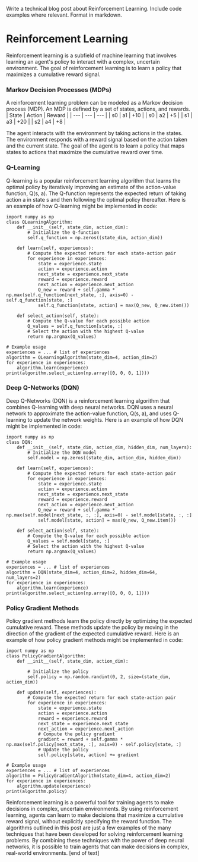  Write a technical blog post about Reinforcement Learning. Include code examples where relevant. Format in markdown.
# Reinforcement Learning

Reinforcement learning is a subfield of machine learning that involves learning an agent's policy to interact with a complex, uncertain environment. The goal of reinforcement learning is to learn a policy that maximizes a cumulative reward signal.
### Markov Decision Processes (MDPs)

A reinforcement learning problem can be modeled as a Markov decision process (MDP). An MDP is defined by a set of states, actions, and rewards.
| State | Action | Reward |
| --- | --- | --- |
| s0 | a1 | +10 |
| s0 | a2 | +5 |
| s1 | a3 | +20 |
| s2 | a4 | +8 |

The agent interacts with the environment by taking actions in the states. The environment responds with a reward signal based on the action taken and the current state. The goal of the agent is to learn a policy that maps states to actions that maximize the cumulative reward over time.
### Q-Learning

Q-learning is a popular reinforcement learning algorithm that learns the optimal policy by iteratively improving an estimate of the action-value function, Q(s, a). The Q-function represents the expected return of taking action a in state s and then following the optimal policy thereafter.
Here is an example of how Q-learning might be implemented in code:
```
import numpy as np
class QLearningAlgorithm:
    def __init__(self, state_dim, action_dim):
        # Initialize the Q-function
        self.q_function = np.zeros((state_dim, action_dim))

    def learn(self, experiences):
        # Compute the expected return for each state-action pair
        for experience in experiences:
            state = experience.state
            action = experience.action
            next_state = experience.next_state
            reward = experience.reward
            next_action = experience.next_action
            Q_new = reward + self.gamma * np.max(self.q_function[next_state, :], axis=0) - self.q_function[state, :]
            self.q_function[state, action] = max(Q_new, Q_new.item())

    def select_action(self, state):
        # Compute the Q-value for each possible action
        Q_values = self.q_function[state, :]
        # Select the action with the highest Q-value
        return np.argmax(Q_values)

# Example usage
experiences = ... # list of experiences
algorithm = QLearningAlgorithm(state_dim=4, action_dim=2)
for experience in experiences:
    algorithm.learn(experience)
print(algorithm.select_action(np.array([0, 0, 0, 1])))
```
### Deep Q-Networks (DQN)

Deep Q-Networks (DQN) is a reinforcement learning algorithm that combines Q-learning with deep neural networks. DQN uses a neural network to approximate the action-value function, Q(s, a), and uses Q-learning to update the network weights.
Here is an example of how DQN might be implemented in code:
```
import numpy as np
class DQN:
    def __init__(self, state_dim, action_dim, hidden_dim, num_layers):
        # Initialize the DQN model
        self.model = np.zeros((state_dim, action_dim, hidden_dim))

    def learn(self, experiences):
        # Compute the expected return for each state-action pair
        for experience in experiences:
            state = experience.state
            action = experience.action
            next_state = experience.next_state
            reward = experience.reward
            next_action = experience.next_action
            Q_new = reward + self.gamma * np.max(self.model[next_state, :, :], axis=0) - self.model[state, :, :]
            self.model[state, action] = max(Q_new, Q_new.item())

    def select_action(self, state):
        # Compute the Q-value for each possible action
        Q_values = self.model[state, :]
        # Select the action with the highest Q-value
        return np.argmax(Q_values)

# Example usage
experiences = ... # list of experiences
algorithm = DQN(state_dim=4, action_dim=2, hidden_dim=64, num_layers=2)
for experience in experiences:
    algorithm.learn(experience)
print(algorithm.select_action(np.array([0, 0, 0, 1])))
```
### Policy Gradient Methods

Policy gradient methods learn the policy directly by optimizing the expected cumulative reward. These methods update the policy by moving in the direction of the gradient of the expected cumulative reward.
Here is an example of how policy gradient methods might be implemented in code:
```
import numpy as np
class PolicyGradientAlgorithm:
    def __init__(self, state_dim, action_dim):

        # Initialize the policy
        self.policy = np.random.randint(0, 2, size=(state_dim, action_dim))

    def update(self, experiences):
        # Compute the expected return for each state-action pair
        for experience in experiences:
            state = experience.state
            action = experience.action
            reward = experience.reward
            next_state = experience.next_state
            next_action = experience.next_action
            # Compute the policy gradient
            gradient = reward + self.gamma * np.max(self.policy[next_state, :], axis=0) - self.policy[state, :]
            # Update the policy
            self.policy[state, action] += gradient

# Example usage
experiences = ... # list of experiences
algorithm = PolicyGradientAlgorithm(state_dim=4, action_dim=2)
for experience in experiences:
    algorithm.update(experience)
print(algorithm.policy)
```
Reinforcement learning is a powerful tool for training agents to make decisions in complex, uncertain environments. By using reinforcement learning, agents can learn to make decisions that maximize a cumulative reward signal, without explicitly specifying the reward function.
The algorithms outlined in this post are just a few examples of the many techniques that have been developed for solving reinforcement learning problems. By combining these techniques with the power of deep neural networks, it is possible to train agents that can make decisions in complex, real-world environments. [end of text]


